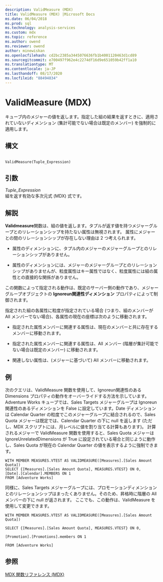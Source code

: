 ```yaml
---
description: ValidMeasure (MDX)
title: ValidMeasure (MDX) |Microsoft Docs
ms.date: 06/04/2018
ms.prod: sql
ms.technology: analysis-services
ms.custom: mdx
ms.topic: reference
ms.author: owend
ms.reviewer: owend
author: minewiskan
ms.openlocfilehash: cd2bc2385a3445076636fb1b4001120463d1cd89
ms.sourcegitcommit: e700497f962e4c2274df16d9e651059b42ff1a10
ms.translationtype: MT
ms.contentlocale: ja-JP
ms.lasthandoff: 08/17/2020
ms.locfileid: "88494834"
---
```

# <a name="validmeasure-mdx"></a>ValidMeasure (MDX)


  キューブ内のメジャーの値を返します。指定した組の結果を返すときに、適用されていないディメンション (集計可能でない場合は既定のメンバー) を強制的に適用します。  
  
## <a name="syntax"></a>構文  
  
```  
  
ValidMeasure(Tuple_Expression)   
```  
  
## <a name="arguments"></a>引数  
 *Tuple_Expression*  
 組を返す有効な多次元式 (MDX) 式です。  
  
## <a name="remarks"></a>解説  
 **Validmeasure**関数は、組の値を返します。タプルが返す値を持つメジャーグループとのリレーションシップを持たない属性は無視されます。 属性にメジャーとの間のリレーションシップが存在しない理由は 2 つ考えられます。  
  
-   属性のディメンションに、タプル内のメジャーのメジャーグループとのリレーションシップがありません。  
  
-   属性のディメンションには、メジャーのメジャーグループとのリレーションシップがありませんが、粒度属性はキー属性ではなく、粒度属性には組の属性との直接的な関係がありません。  
  
 この関数によって指定される動作は、既定のサーバー側の動作であり、メジャーグループオブジェクトの **Ignoreun関連性ディメンション** プロパティによって制御されます。  
  
 指定された組の各属性に粒度が指定されている場合 (つまり、組のメンバーが All メンバーでない場合)、各属性の現在の座標は次のように移動されます。  
  
-   指定された属性メンバーに関連する属性は、現在のメンバーと共に存在するメンバーに移動されます。  
  
-   指定された属性メンバーに関連する属性は、All メンバー (階層が集計可能でない場合は既定のメンバー) に移動されます。  
  
-   関連しない属性は、(メジャーに基づいて) All メンバーに移動されます。  
  
## <a name="example"></a>例  
 次のクエリは、ValidMeasure 関数を使用して、Ignoreun関連性のある Dimensions プロパティの動作をオーバーライドする方法を示しています。 Adventure Works キューブでは、Sales Targets メジャーグループは Ignoreun関連性のあるディメンションを False に設定しています。Date ディメンションは Calendar Quarter の粒度でこのメジャーグループに結合されるので、Sales Quota メジャーは既定では、Calendar Quarter の下に null を返します (ただし、MDX スクリプトには、月レベルに値を割り当てる計算もあります)。 計算されるメジャーで ValidMeasure 関数を使用すると、Sales Quota メジャーは IgnoreUnrelatedDimensions が True に設定されている場合と同じように動作し、Sales Quota が現在の Calendar Quarter の値を表示するように強制できます。  
  
```  
WITH MEMBER MEASURES.VTEST AS VALIDMEASURE([Measures].[Sales Amount Quota])  
SELECT {[Measures].[Sales Amount Quota], MEASURES.VTEST} ON 0,  
[Date].[Calendar].MEMBERS ON 1  
FROM [Adventure Works]  
```  
  
 同様に、Sales Targets メジャーグループには、プロモーションディメンションとのリレーションシップはまったくありません。そのため、昇格時に階層の All メンバーの下に null が返されます。 ここでも、この動作は、ValidMeasure を使用して変更できます。  
  
 `WITH MEMBER MEASURES.VTEST AS VALIDMEASURE([Measures].[Sales Amount Quota])`  
  
 `SELECT {[Measures].[Sales Amount Quota], MEASURES.VTEST} ON 0,`  
  
 `[Promotion].[Promotions].members ON 1`  
  
 `FROM [Adventure Works]`  
  
## <a name="see-also"></a>参照  
 [MDX 関数リファレンス &#40;MDX&#41;](../mdx/mdx-function-reference-mdx.md)  
  
  
